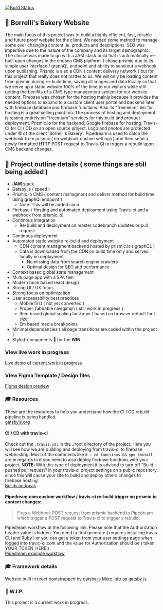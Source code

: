[![Build Status](https://travis-ci.com/slaterbbx/borrellis-bakery.svg?branch=master)](https://travis-ci.com/slaterbbx/borrellis-bakery)

## 💯 Borrelli's Bakery Website
The main focus of this project was to build a highly efficient, fast, reliable and future proof website for the client. We needed some method to manage some ever chainging content, ie. products and descriptions. SEO was imperitive due to the nature of the company and its target demographic. The choice was made to go with a JAM stack build that is automatically re-built upon changes in the chosen CMS platform. I chose prismic due to its simple user interface / graphQL endpoint and ability to send out a webhook upon publishing. Prismic is also a CDN ( content delivery network ) but for this project that really does not matter to us. We will only be loading content from prismic during re-build time, saving all images and data locally so that we serve up a static website 100% of the time to our visitors while still getting the benifits of a CMS type management system for our website content. Firebase was chosen for the hosting mainly because it provides the needed options to expand to a custom client user portal and backend later with firebase database and firebase functions. Also its "freemium" tier for hosting is a great selling point too. The process of hosting and deployment is resting entirely on "freemium" services for this build and product deployment. Prismic.io for the backend, Google firebase for hosting, Travis-CI for CI / CD on an open source project. Logo and photos are protected under © of the client 'Borrelli's Bakery'. Pipedream is used to catch the webhook from prismic ( no webhook custom settings ) and then send a newly formatted HTTP POST request to Travis-CI to trigger a rebuild upon CMS backend changes.

## 💪 Project outline details ( some things are still being added )
- **JAM** stack
- Gatsby.js ( speed )
- Prismic.io CMS ( content managment and deliver method for build time using graphQl endpoint )
	- Note: This will be added soon
- Firebase ( Hosting and automated deployment using Travis-ci and a webhook from prismic.io)
- Continous integration
	- Re-build and deployment on master codebranch updates or pull request
- Continous deployment
- Automated static website re-build and deployment
	- CDN content managment backend hosted by prismic.io ( graphQL )
  	* Data is downloaded from the CDN on build time only and served locally on deployment
		* No missing data from search engine crawlers
		* Optimal design for SEO and performance
- Context based global state management
- Multi page app with a SPA feel
- Modern hook based react design
- Strong UI / UX focus
- Strong focus on optimization
- User accessability best practices
	- Mobile first ( not yet converted )
	- Proper Tabbable navigation ( still work in progress )
	- Rem based global scaling for Zoom / based on browser default font size
	- Em based media breakpoints
- Minimal dependancies ( all page transitions are coded within the project )
- Styled-components 💅 for the **WIN**

### View live work in progress
[Live demo of current work in progress](https://borrellis-bakery.web.app/)

### View Figma Template / Design files
[Figma design preview](https://www.figma.com/file/FD0kSXJ4qs0LyWuUXHYfjJ6m/Borrelli-s-Bakery?node-id=0%3A1)

### 🎓 Resources
These are the resources to help you understand how the CI / CD rebuild pipeline is being handled.  
[gatsbyjs.org](https://www.gatsbyjs.org/)

#### CI / CD with travis-ci
Check out the `.travis.yml` in the ./root directory of the project. Here you will see how we are building and deploying from travis-ci to firebase webhosting. Most of the comments like `# - cd functions && npm install` are in regards to if you need to also deploy firebase functions with your project. 
**NOTE:** With this type of deployment it is advised to turn off "Build pushed pull request" in your travis-ci project settings on a public repository, since this will cause your site to build and deploy others changes to firebase hosting.  
[Builds on travis](https://travis-ci.com/slaterbbx/borrellis-bakery)

#### Pipedream.com custom workflow / travis-ci re-build trigger on prismic.io content changes:
> Fires a Webhook POST request from prismic backend to Pipedream which trigger a POST request to Travis-ci to trigger a rebuild.  

Pipedream workflow at the following link. Please note that the Authorization header value is hidden. You need to first generate ( requires installing travis CLI and Ruby ) or you can get a token from your user settings page when logged into travic-ci.com and the value for Authorization should be ( token YOUR_TOKEN_HERE )  
[Pipedream example workflow](https://pipedream.com/@borrellisbakery/prismic-build-p_PACreJ)

### 🎓 Framework details
Website built in react bootstrapped by gatsby.js
[More info on gatsby js](https://www.gatsbyjs.org/docs/)

### 💫 W.I.P.
This project is a current work in progress.